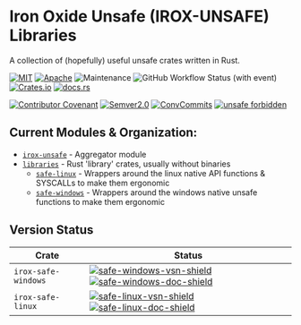 Iron Oxide Unsafe (IROX-UNSAFE) Libraries
=============================
A collection of (hopefully) useful unsafe crates written in Rust.

[![MIT](https://img.shields.io/badge/license-MIT-blue.svg)](https://github.com/spmadden/irox-unsafe/blob/master/LICENSE)
[![Apache](https://img.shields.io/badge/license-Apache-blue.svg)](https://github.com/spmadden/irox-unsafe/blob/master/LICENSE-APACHE)
![Maintenance](https://img.shields.io/maintenance/yes/2024)
![GitHub Workflow Status (with event)](https://img.shields.io/github/actions/workflow/status/spmadden/irox-unsafe/rust.yml)
[![Crates.io](https://img.shields.io/crates/v/irox-unsafe)](https://crates.io/crates/irox-unsafe/)
[![docs.rs](https://img.shields.io/docsrs/irox-unsafe/latest)](https://docs.rs/irox-unsafe/latest/irox-unsafe/)

[![Contributor Covenant](https://img.shields.io/badge/Contributor%20Covenant-2.1-4baaaa.svg)](https://github.com/spmadden/irox-unsafe/blob/master/CODE_OF_CONDUCT.md)
[![Semver2.0](https://img.shields.io/badge/semver-2.0-blue)](https://semver.org/spec/v2.0.0.html)
[![ConvCommits](https://img.shields.io/badge/conventional--commits-1.0-pink)](https://www.conventionalcommits.org/en/v1.0.0/)
[![unsafe forbidden](https://img.shields.io/badge/unsafe-permitted%20%3A%28-red.svg)](https://github.com/rust-secure-code/safety-dance/)

Current Modules & Organization:
-----------------

* [`irox-unsafe`](https://github.com/spmadden/irox-unsafe/blob/master/irox-unsafe) - Aggregator module
* [`libraries`](https://github.com/spmadden/irox-unsafe/blob/master/libraries) - Rust 'library' crates, usually without
  binaries
    * [`safe-linux`] - Wrappers around the linux native API functions & SYSCALLs to make them ergonomic
    * [`safe-windows`] - Wrappers around the windows native unsafe functions to make them ergonomic

Version Status
------------------

| Crate               | Status                                                                                          |
|---------------------|-------------------------------------------------------------------------------------------------|
| `irox-safe-windows` | [![safe-windows-vsn-shield]][safe-windows-crate] [![safe-windows-doc-shield]][safe-windows-doc] |
| `irox-safe-linux`   | [![safe-linux-vsn-shield]][safe-linux-crate] [![safe-linux-doc-shield]][safe-linux-doc]         |

[`safe-windows`]: https://github.com/spmadden/irox-unsafe/blob/master/libraries/safe-windows
[safe-windows-vsn-shield]: https://img.shields.io/crates/v/irox-safe-windows.svg
[safe-windows-doc-shield]: https://docs.rs/irox-safe-windows/badge.svg
[safe-windows-crate]: https://crates.io/crates/irox-safe-windows
[safe-windows-doc]: https://docs.rs/irox-safe-windows

[`safe-linux`]: https://github.com/spmadden/irox-unsafe/blob/master/libraries/safe-linux
[safe-linux-vsn-shield]: https://img.shields.io/crates/v/irox-safe-linux.svg
[safe-linux-doc-shield]: https://docs.rs/irox-safe-linux/badge.svg
[safe-linux-crate]: https://crates.io/crates/irox-safe-linux
[safe-linux-doc]: https://docs.rs/irox-safe-linux

